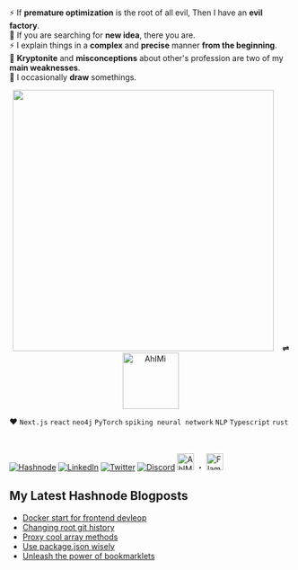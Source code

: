 ⚡ If **premature optimization** is the root of all evil, Then I have an **evil factory**.   
💬 If you are searching for **new idea**, there you are.  
⚡ I explain things in a **complex** and **precise** manner **from the beginning**.  
🚒 **Kryptonite** and **misconceptions** about other's profession are two of my **main weaknesses**.  
🎨 I occasionally **draw** somethings.  

<!--
<p align="center">
 <a href="https://www.linkedin.com/in/amirhe/" title="amirhe" target="_blank"><img width="100" src="https://brandeps.com/icon-download/L/Linkedin-icon-vector-13.svg" alt="LinkedIn"></a>  
<a href="https://twitter.com/realamirhe" title="@realamirhe" target="_blank"><img width="100" src="https://brandeps.com/icon-download/T/Twitter-icon-vector-04.svg" alt="twitter"></a>  
</p> -->

<p align="center">
  <img src="commits.png" width="465" >
  &nbsp;&nbsp;
  <b>⇌</b>
  <a href="https://t.me/s/AhIMi_channel" title="t.me/AhIMi_channel" target="_blank"><img width="100" src="AhIMi.png?td=1704529740921" alt="AhIMi"></a>
</p>

❤️ `Next.js` `react` `neo4j` `PyTorch` `spiking neural network` `NLP` `Typescript` `rust` 

<br><br>
[![Hashnode](https://img.shields.io/badge/Hashnode-302f36?style=for-the-badge&logo=hashnode&logoColor=white)](https://hashnode.com/@amirhe) 
[![LinkedIn](https://img.shields.io/badge/LinkedIn-302f36?style=for-the-badge&logo=linkedin&logoColor=white)](https://www.linkedin.com/in/amirhe/)
[![Twitter](https://img.shields.io/badge/twitter-302f36.svg?&style=for-the-badge&logo=twitter&logoColor=white)](https://twitter.com/realamirhe)
[![Discord](https://img.shields.io/badge/amirhe%231691-302f36.svg?&style=for-the-badge&logo=discord&logoColor=white)](https://discordapp.com/users/475245647558082560)
<a href="t.me/AhIMi_channel" title="drawing/channel" target="_blank"><img width="30" src="https://em-content.zobj.net/source/microsoft-teams/400/artist_1f9d1-200d-1f3a8.png" alt="AhIMi"></a> ・
<a href="t.me/ahimi_flamingo" title="engineering/channel" target="_blank"><img width="30" src="https://em-content.zobj.net/source/microsoft-teams/400/flamingo_1f9a9.png" alt="Flamingo"></a>




## My Latest Hashnode Blogposts
 <!-- BLOG-POST-LIST:START -->
- [Docker start for frontend devleop](https://amirhe.hashnode.dev/docker-start-for-frontend-devleop)
- [Changing root git history](https://amirhe.hashnode.dev/changing-root-git-history)
- [Proxy cool array methods](https://amirhe.hashnode.dev/proxy-cool-array-methods)
- [Use package.json wisely](https://amirhe.hashnode.dev/use-packagejson-wisely)
- [Unleash the power of bookmarklets](https://amirhe.hashnode.dev/unleash-the-power-of-bookmarklets)
<!-- BLOG-POST-LIST:END -->
 

